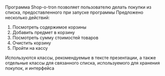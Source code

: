 Программа Shop-o-tron позволяет пользователю делать покупки из списка, предоставленного при запуске программы
Предложено несколько действий:
1. Посмотреть содержимое корзины
2. Добавить предмет в корзину
3. Посмотреть сумму стоимостей товаров
4. Очистить корзину
5. Пройти на кассу

Используются классы, рекомендуемые в тексте презентации, а также отдельные классы для связанного списка, используемого для хранения покупок, и интерфейса
